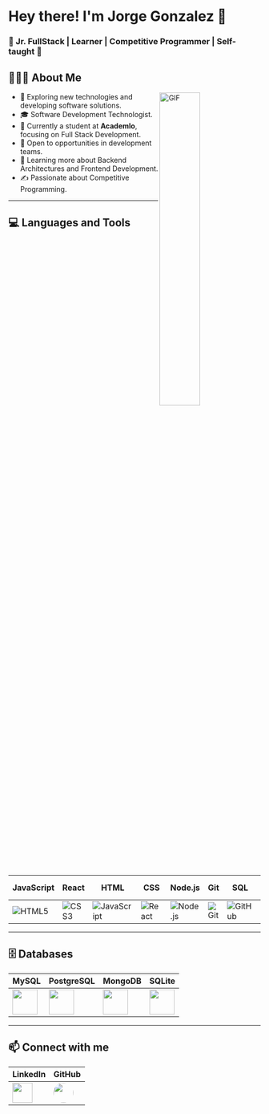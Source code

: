  # Hey there! I'm Jorge Gonzalez 👋  
### 🚀 Jr. FullStack | Learner | Competitive Programmer | Self-taught 🚀  

## 👨🏻‍💻 About Me 

<img width="40%" align="right" alt="GIF" src="https://media.giphy.com/media/6gsPx8TLihfFpI9aPP/giphy.gif" />
 

- 🤔 Exploring new technologies and developing software solutions.  
- 🎓 Software Development Technologist.  
- 📖 Currently a student at **Academlo**, focusing on Full Stack Development.  
- 🚀 Open to opportunities in development teams.  
- 🌱 Learning more about Backend Architectures and Frontend Development.  
- ✍️ Passionate about Competitive Programming.  

---

## 💻 Languages and Tools  

| JavaScript | React | HTML | CSS | Node.js | Git | SQL | VS Code |
|------|-----|------------|-------|---------|-----|--------|---------|
| ![HTML5](https://media3.giphy.com/media/v1.Y2lkPTc5MGI3NjExaDNjMDVoM21paXUzZ2F1YTc5dWFremhtYTBodmlnc3B0a3R4NXEzaSZlcD12MV9pbnRlcm5hbF9naWZfYnlfaWQmY3Q9cw/ln7z2eWriiQAllfVcn/giphy.gif) | ![CSS3](https://media2.giphy.com/media/v1.Y2lkPTc5MGI3NjExbHZlOWtxbG9zMjFjb295djhlazFzdnJwYTJhdHJ5OWxpaGhma3FwMCZlcD12MV9pbnRlcm5hbF9naWZfYnlfaWQmY3Q9cw/eNAsjO55tPbgaor7ma/giphy.gif) | ![JavaScript](https://media.giphy.com/media/XAxylRMCdpbEWUAvr8/giphy.gif) | ![React](https://media.giphy.com/media/fsEaZldNC8A1PJ3mwp/giphy.gif) | ![Node.js](https://media.giphy.com/media/kdFc8fubgS31b8DsVu/giphy.gif) | ![Git](https://media.giphy.com/media/kH1DBkPNyZPOk0BxrM/giphy.gif) | ![GitHub](https://media.giphy.com/media/V8y1y1FzxDETVUtQE4/giphy.gif) | ![VS Code](https://media.giphy.com/media/IdyAQJVN2kVPNUrojM/giphy.gif) |

---

## 🗄️ Databases

| MySQL | PostgreSQL | MongoDB | SQLite |
|-------|-----------|---------|--------|
| <img src="https://media.giphy.com/media/EK5nB6wQKKN86j7GWx/giphy.gif" width="50"> | <img src="https://www.edc4it.com/images/thumbs/postgres.gif" width="50"> | <img src="https://img.icons8.com/color/48/000000/mongodb.png" width="50"> | <img src="https://upload.wikimedia.org/wikipedia/commons/3/38/SQLite370.svg" width="50"> |

---

## 📫 Connect with me  

| LinkedIn | GitHub |
|-------|-----------|
| [<img src="https://cdn.jsdelivr.net/gh/devicons/devicon/icons/linkedin/linkedin-original.svg" width="40">](https://linkedin.com/in/yorsdev) | [<img src="https://img.icons8.com/ios11/512/FFFFFF/github.png" width="40" style="color: white; border-radius: 50%;">](https://github.com/yorsdev) |

